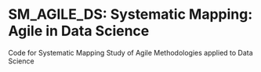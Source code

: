 # SM_AGILE_DS: Systematic Mapping: Agile in Data Science
Code for Systematic Mapping Study of Agile Methodologies applied to Data Science

